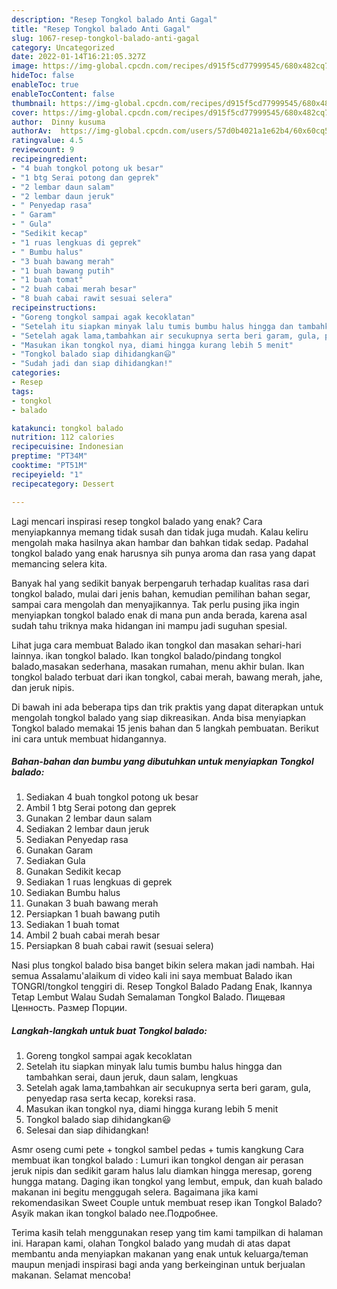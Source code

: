 ```yaml
---
description: "Resep Tongkol balado Anti Gagal"
title: "Resep Tongkol balado Anti Gagal"
slug: 1067-resep-tongkol-balado-anti-gagal
category: Uncategorized
date: 2022-01-14T16:21:05.327Z
image: https://img-global.cpcdn.com/recipes/d915f5cd77999545/680x482cq70/tongkol-balado-foto-resep-utama.jpg
hideToc: false
enableToc: true
enableTocContent: false
thumbnail: https://img-global.cpcdn.com/recipes/d915f5cd77999545/680x482cq70/tongkol-balado-foto-resep-utama.jpg
cover: https://img-global.cpcdn.com/recipes/d915f5cd77999545/680x482cq70/tongkol-balado-foto-resep-utama.jpg
author:  Dinny kusuma
authorAv:  https://img-global.cpcdn.com/users/57d0b4021a1e62b4/60x60cq50/avatar.jpg
ratingvalue: 4.5
reviewcount: 9
recipeingredient:
- "4 buah tongkol potong uk besar"
- "1 btg Serai potong dan geprek"
- "2 lembar daun salam"
- "2 lembar daun jeruk"
- " Penyedap rasa"
- " Garam"
- " Gula"
- "Sedikit kecap"
- "1 ruas lengkuas di geprek"
- " Bumbu halus"
- "3 buah bawang merah"
- "1 buah bawang putih"
- "1 buah tomat"
- "2 buah cabai merah besar"
- "8 buah cabai rawit sesuai selera"
recipeinstructions:
- "Goreng tongkol sampai agak kecoklatan"
- "Setelah itu siapkan minyak lalu tumis bumbu halus hingga dan tambahkan serai, daun jeruk, daun salam, lengkuas"
- "Setelah agak lama,tambahkan air secukupnya serta beri garam, gula, penyedap rasa serta kecap, koreksi rasa."
- "Masukan ikan tongkol nya, diami hingga kurang lebih 5 menit"
- "Tongkol balado siap dihidangkan😃"
- "Sudah jadi dan siap dihidangkan!"
categories:
- Resep
tags:
- tongkol
- balado

katakunci: tongkol balado 
nutrition: 112 calories
recipecuisine: Indonesian
preptime: "PT34M"
cooktime: "PT51M"
recipeyield: "1"
recipecategory: Dessert

---
```



Lagi mencari inspirasi resep tongkol balado yang enak? Cara menyiapkannya memang tidak susah dan tidak juga mudah. Kalau keliru mengolah maka hasilnya akan hambar dan bahkan tidak sedap. Padahal tongkol balado yang enak harusnya sih punya aroma dan rasa yang dapat memancing selera kita.


Banyak hal yang sedikit banyak berpengaruh terhadap kualitas rasa dari tongkol balado, mulai dari jenis bahan, kemudian pemilihan bahan segar, sampai cara mengolah dan menyajikannya. Tak perlu pusing jika ingin menyiapkan tongkol balado enak di mana pun anda berada, karena asal sudah tahu triknya maka hidangan ini mampu jadi suguhan spesial.

Lihat juga cara membuat Balado ikan tongkol dan masakan sehari-hari lainnya. ikan tongkol balado. Ikan tongkol balado/pindang tongkol balado,masakan sederhana, masakan rumahan, menu akhir bulan. Ikan tongkol balado terbuat dari ikan tongkol, cabai merah, bawang merah, jahe, dan jeruk nipis.


Di bawah ini ada beberapa tips dan trik praktis yang dapat diterapkan untuk mengolah tongkol balado yang siap dikreasikan. Anda bisa menyiapkan Tongkol balado memakai 15 jenis bahan dan 5 langkah pembuatan. Berikut ini cara untuk membuat hidangannya.

<!--inarticleads1-->

##### Bahan-bahan dan bumbu yang dibutuhkan untuk menyiapkan Tongkol balado:

1. Sediakan 4 buah tongkol potong uk besar
1. Ambil 1 btg Serai potong dan geprek
1. Gunakan 2 lembar daun salam
1. Sediakan 2 lembar daun jeruk
1. Sediakan  Penyedap rasa
1. Gunakan  Garam
1. Sediakan  Gula
1. Gunakan Sedikit kecap
1. Sediakan 1 ruas lengkuas di geprek
1. Sediakan  Bumbu halus
1. Gunakan 3 buah bawang merah
1. Persiapkan 1 buah bawang putih
1. Sediakan 1 buah tomat
1. Ambil 2 buah cabai merah besar
1. Persiapkan 8 buah cabai rawit (sesuai selera)


Nasi plus tongkol balado bisa banget bikin selera makan jadi nambah. Hai semua Assalamu&#39;alaikum di video kali ini saya membuat Balado ikan TONGRI/tongkol tenggiri di. Resep Tongkol Balado Padang Enak, Ikannya Tetap Lembut Walau Sudah Semalaman Tongkol Balado. Пищевая Ценность. Размер Порции. 

<!--inarticleads2-->

##### Langkah-langkah untuk buat Tongkol balado:

1. Goreng tongkol sampai agak kecoklatan
1. Setelah itu siapkan minyak lalu tumis bumbu halus hingga dan tambahkan serai, daun jeruk, daun salam, lengkuas
1. Setelah agak lama,tambahkan air secukupnya serta beri garam, gula, penyedap rasa serta kecap, koreksi rasa.
1. Masukan ikan tongkol nya, diami hingga kurang lebih 5 menit
1. Tongkol balado siap dihidangkan😃
1. Selesai dan siap dihidangkan!

Asmr oseng cumi pete + tongkol sambel pedas + tumis kangkung Cara membuat ikan tongkol balado : Lumuri ikan tongkol dengan air perasan jeruk nipis dan sedikit garam halus lalu diamkan hingga meresap, goreng hungga matang. Daging ikan tongkol yang lembut, empuk, dan kuah balado makanan ini begitu menggugah selera. Bagaimana jika kami rekomendasikan Sweet Couple untuk membuat resep ikan Tongkol Balado? Asyik makan ikan tongkol balado nee.Подробнее. 

Terima kasih telah menggunakan resep yang tim kami tampilkan di halaman ini. Harapan kami, olahan Tongkol balado yang mudah di atas dapat membantu anda menyiapkan makanan yang enak untuk keluarga/teman maupun menjadi inspirasi bagi anda yang berkeinginan untuk berjualan makanan. Selamat mencoba!
